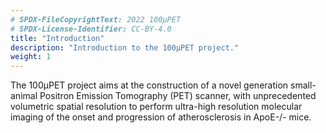 ```yaml
---
# SPDX-FileCopyrightText: 2022 100µPET
# SPDX-License-Identifier: CC-BY-4.0
title: "Introduction"
description: "Introduction to the 100µPET project."
weight: 1
---
```


The 100μPET project aims at the construction of a novel generation small-animal Positron Emission Tomography (PET) scanner, with unprecedented volumetric spatial resolution to perform ultra-high resolution molecular imaging of the onset and progression of atherosclerosis in ApoE-/- mice.
